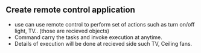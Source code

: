 ## Create remote control application
- use can use remote control to perform set of actions such as turn on/off light, TV.. (those are recieved objects)
- Command carry the tasks and invoke execution at anytime.
- Details of execution will be done at recieved side such TV, Ceiling fans.
